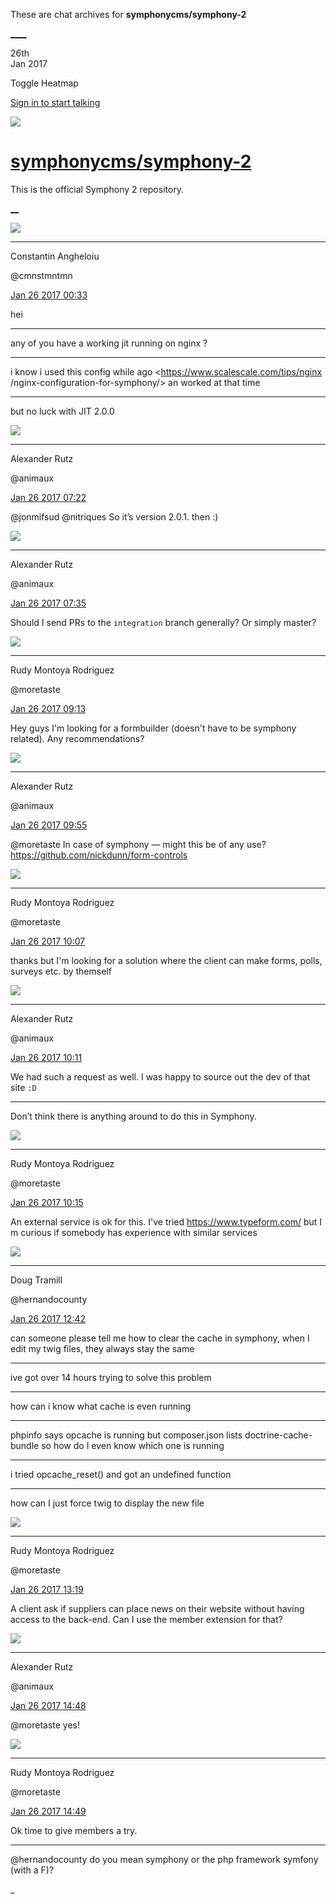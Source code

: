 These are chat archives for **symphonycms/symphony-2**

[__](/symphonycms/symphony-2/archives/2017/01/27)[__](/symphonycms/symphony-2/archives/2017/01/25)

26th  
Jan 2017

Toggle Heatmap

[Sign in to start talking](/login?action=login&button=archive-login)

![](https://avatars-02.gitter.im/group/iv/3/57542c45c43b8c601977197e?s=48)

#  [symphonycms/symphony-2](/symphonycms/symphony-2)

This is the official Symphony 2 repository.

[ __](/orgs/symphonycms/rooms "More symphonycms rooms")

![](https://avatars1.githubusercontent.com/u/2312755?v=4&s=30)

____

Constantin Angheloiu

@cmnstmntmn

[Jan 26 2017
00:33](https://gitter.im/symphonycms/symphony-2?at=588943dfc19662f1538e6bed)

hei

____

any of you have a working jit running on nginx ?

____

i know i used this config while ago <https://www.scalescale.com/tips/nginx
/nginx-configuration-for-symphony/> an worked at that time

____

but no luck with JIT 2.0.0

![](https://avatars2.githubusercontent.com/u/446874?v=4&s=30)

____

Alexander Rutz

@animaux

[Jan 26 2017
07:22](https://gitter.im/symphonycms/symphony-2?at=5889a3a3c19662f15390a839)

@jonmifsud @nitriques So it’s version 2.0.1. then :)

![](https://avatars2.githubusercontent.com/u/446874?v=4&s=30)

____

Alexander Rutz

@animaux

[Jan 26 2017
07:35](https://gitter.im/symphonycms/symphony-2?at=5889a6cdc0de6f017ff33a9c)

Should I send PRs to the `integration` branch generally? Or simply master?

![](https://avatars2.githubusercontent.com/u/857982?v=4&s=30)

____

Rudy Montoya Rodriguez

@moretaste

[Jan 26 2017
09:13](https://gitter.im/symphonycms/symphony-2?at=5889bda711e7a7f61de93dfc)

Hey guys I'm looking for a formbuilder (doesn't have to be symphony related).
Any recommendations?

![](https://avatars2.githubusercontent.com/u/446874?v=4&s=30)

____

Alexander Rutz

@animaux

[Jan 26 2017
09:55](https://gitter.im/symphonycms/symphony-2?at=5889c77fc0de6f017ff3ebcf)

@moretaste In case of symphony — might this be of any use?
<https://github.com/nickdunn/form-controls>

![](https://avatars2.githubusercontent.com/u/857982?v=4&s=30)

____

Rudy Montoya Rodriguez

@moretaste

[Jan 26 2017
10:07](https://gitter.im/symphonycms/symphony-2?at=5889ca4dcbcb281770bacb41)

thanks but I'm looking for a solution where the client can make forms, polls,
surveys etc. by themself

![](https://avatars2.githubusercontent.com/u/446874?v=4&s=30)

____

Alexander Rutz

@animaux

[Jan 26 2017
10:11](https://gitter.im/symphonycms/symphony-2?at=5889cb5e074f7be7631e09f9)

We had such a request as well. I was happy to source out the dev of that site
`:D`

____

Don’t think there is anything around to do this in Symphony.

![](https://avatars2.githubusercontent.com/u/857982?v=4&s=30)

____

Rudy Montoya Rodriguez

@moretaste

[Jan 26 2017
10:15](https://gitter.im/symphonycms/symphony-2?at=5889cc2ac0de6f017ff407c4)

An external service is ok for this. I've tried <https://www.typeform.com/> but
I m curious if somebody has experience with similar services

![](https://avatars2.githubusercontent.com/u/7453679?v=3&s=30)

____

Doug Tramill

@hernandocounty

[Jan 26 2017
12:42](https://gitter.im/symphonycms/symphony-2?at=5889eea5dcb66e4f76b4221d)

can someone please tell me how to clear the cache in symphony, when I edit my
twig files, they always stay the same

____

ive got over 14 hours trying to solve this problem

____

how can i know what cache is even running

____

phpinfo says opcache is running but composer.json lists doctrine-cache-bundle
so how do I even know which one is running

____

i tried opcache_reset() and got an undefined function

____

how can I just force twig to display the new file

![](https://avatars2.githubusercontent.com/u/857982?v=4&s=30)

____

Rudy Montoya Rodriguez

@moretaste

[Jan 26 2017
13:19](https://gitter.im/symphonycms/symphony-2?at=5889f74411e7a7f61deae902)

A client ask if suppliers can place news on their website without having
access to the back-end. Can I use the member extension for that?

![](https://avatars2.githubusercontent.com/u/446874?v=4&s=30)

____

Alexander Rutz

@animaux

[Jan 26 2017
14:48](https://gitter.im/symphonycms/symphony-2?at=588a0c4f2ff29dec063dcab6)

@moretaste yes!

![](https://avatars2.githubusercontent.com/u/857982?v=4&s=30)

____

Rudy Montoya Rodriguez

@moretaste

[Jan 26 2017
14:49](https://gitter.im/symphonycms/symphony-2?at=588a0c8bfba5bfea06906c77)

Ok time to give members a try.

____

@hernandocounty do you mean symphony or the php framework symfony (with a F)?

_

